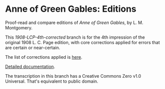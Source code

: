 # Anne of Green Gables: Editions
Proof-read and compare editions of _Anne of Green Gables_, by L. M. Montgomery.

This _1908-LCP-4th-corrected_ branch is for the 4th impression of the original 1908 L. C. Page edition, 
with core corrections applied for errors that are certain or near-certain.

The list of corrections applied is <a href='https://johanley.github.io/anne-of-green-gables/index.html#known-issues-certain-or-likely'>here</a>.

<a href='https://johanley.github.io/anne-of-green-gables/index.html'>Detailed documentation</a>.

The transcription in this branch has a Creative Commons Zero v1.0 Universal. That's equivalent to public domain.